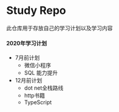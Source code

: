 # Study Repo
此仓库用于存放自己的学习计划以及学习内容

#### 2020年学习计划

- 7月前计划
  - 微信小程序
  - SQL 能力提升
- 12月前计划
  - dot net全栈路线
  - http书籍
  - TypeScript